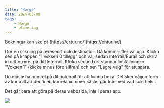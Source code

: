 ```yaml
---
title: "Norge"
date: 2024-03-08
tags:
    - Norge
    - planering
---
```


Bokningar kan ske på [https://entur.no/](https://entur.no/)

Gör en sökning på avreseort och destination. Då kommer fler val upp. Klicka sen på knappen "1 voksen 0 tillegg" och välj sedan Interrail/Eurail och skriv in ditt numret på ditt Interrail. Klicka sedan bort standardinställningen "Voksen 1" (klicka minus före siffran) och sen "Lagre valg" för att spara.

Du måste ha numret på ditt interrail för att kunna boka. Det sker någon form av kontroll att det är ett korrekt nummer så det går inte med vad som helst.

Det går bara att göra på deras webbsida, inte i deras app.

![](images/norge_1.png?w=853)

